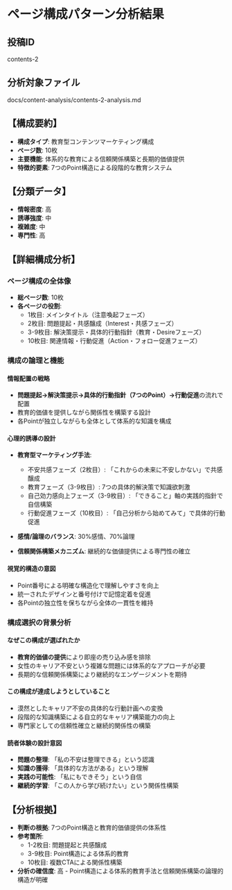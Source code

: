 # ページ構成パターン分析結果

## 投稿ID
contents-2

## 分析対象ファイル
docs/content-analysis/contents-2-analysis.md

## 【構成要約】
- **構成タイプ**: 教育型コンテンツマーケティング構成
- **ページ数**: 10枚
- **主要機能**: 体系的な教育による信頼関係構築と長期的価値提供
- **特徴的要素**: 7つのPoint構造による段階的な教育システム

## 【分類データ】
- **情報密度**: 高
- **誘導強度**: 中
- **複雑度**: 中
- **専門性**: 高

## 【詳細構成分析】

### ページ構成の全体像
- **総ページ数**: 10枚
- **各ページの役割**:
  - 1枚目: メインタイトル（注意喚起フェーズ）
  - 2枚目: 問題提起・共感醸成（Interest・共感フェーズ）
  - 3-9枚目: 解決策提示・具体的行動指針（教育・Desireフェーズ）
  - 10枚目: 関連情報・行動促進（Action・フォロー促進フェーズ）

### 構成の論理と機能

#### 情報配置の戦略
- **問題提起→解決策提示→具体的行動指針（7つのPoint）→行動促進**の流れで配置
- 教育的価値を提供しながら関係性を構築する設計
- 各Pointが独立しながらも全体として体系的な知識を構成

#### 心理的誘導の設計
- **教育型マーケティング手法**:
  - 不安共感フェーズ（2枚目）: 「これからの未来に不安しかない」で共感醸成
  - 教育フェーズ（3-9枚目）: 7つの具体的解決策で知識欲刺激
  - 自己効力感向上フェーズ（3-9枚目）: 「できること」軸の実践的指針で自信構築
  - 行動促進フェーズ（10枚目）: 「自己分析から始めてみて」で具体的行動促進

- **感情/論理のバランス**: 30%感情、70%論理
- **信頼関係構築メカニズム**: 継続的な価値提供による専門性の確立

#### 視覚的構造の意図
- Point番号による明確な構造化で理解しやすさを向上
- 統一されたデザインと番号付けで記憶定着を促進
- 各Pointの独立性を保ちながら全体の一貫性を維持

### 構成選択の背景分析

#### なぜこの構成が選ばれたか
- **教育的価値の提供**により即座の売り込み感を排除
- 女性のキャリア不安という複雑な問題には体系的なアプローチが必要
- 長期的な信頼関係構築により継続的なエンゲージメントを期待

#### この構成が達成しようとしていること
- 漠然としたキャリア不安の具体的な行動計画への変換
- 段階的な知識構築による自立的なキャリア構築能力の向上
- 専門家としての信頼性確立と継続的関係性の構築

#### 読者体験の設計意図
- **問題の整理**: 「私の不安は整理できる」という認識
- **知識の獲得**: 「具体的な方法がある」という理解
- **実践の可能性**: 「私にもできそう」という自信
- **継続的学習**: 「この人から学び続けたい」という関係性構築

## 【分析根拠】
- **判断の根拠**: 7つのPoint構造と教育的価値提供の体系性
- **参考箇所**: 
  - 1-2枚目: 問題提起と共感醸成
  - 3-9枚目: Point構造による体系的教育
  - 10枚目: 複数CTAによる関係性構築
- **分析の確信度**: 高 - Point構造による体系的教育手法と信頼関係構築の論理的構造が明確
